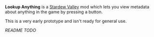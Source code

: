 **Lookup Anything** is a [Stardew Valley](http://stardewvalley.net/) mod which lets you view
metadata about anything in the game by pressing a button.

This is a very early prototype and isn't ready for general use.

_README TODO_